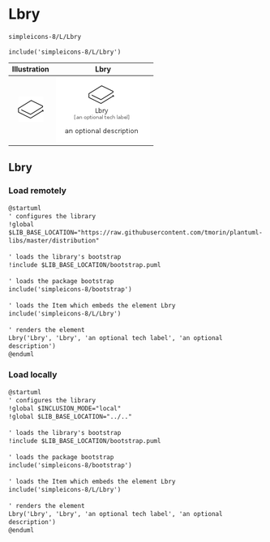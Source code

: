 # Lbry


```text
simpleicons-8/L/Lbry
```

```text
include('simpleicons-8/L/Lbry')
```



| Illustration | Lbry |
| :---: | :---: |
| ![illustration for Illustration](../../simpleicons-8/L/Lbry.png) | ![illustration for Lbry](../../simpleicons-8/L/Lbry.Local.png) |




## Lbry

### Load remotely
```plantuml
@startuml
' configures the library
!global $LIB_BASE_LOCATION="https://raw.githubusercontent.com/tmorin/plantuml-libs/master/distribution"

' loads the library's bootstrap
!include $LIB_BASE_LOCATION/bootstrap.puml

' loads the package bootstrap
include('simpleicons-8/bootstrap')

' loads the Item which embeds the element Lbry
include('simpleicons-8/L/Lbry')

' renders the element
Lbry('Lbry', 'Lbry', 'an optional tech label', 'an optional description')
@enduml
```

### Load locally
```plantuml
@startuml
' configures the library
!global $INCLUSION_MODE="local"
!global $LIB_BASE_LOCATION="../.."

' loads the library's bootstrap
!include $LIB_BASE_LOCATION/bootstrap.puml

' loads the package bootstrap
include('simpleicons-8/bootstrap')

' loads the Item which embeds the element Lbry
include('simpleicons-8/L/Lbry')

' renders the element
Lbry('Lbry', 'Lbry', 'an optional tech label', 'an optional description')
@enduml
```

